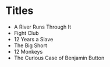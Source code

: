 # Titles

- A River Runs Through It
- Fight Club
- 12 Years a Slave 
- The Big Short
- 12 Monkeys
- The Curious Case of Benjamin Button
